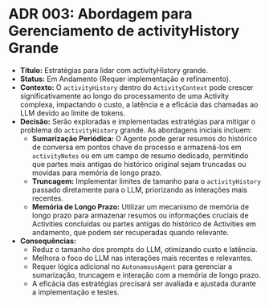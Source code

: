 # ADR 003: Abordagem para Gerenciamento de activityHistory Grande

- **Título:** Estratégias para lidar com activityHistory grande.
- **Status:** Em Andamento (Requer implementação e refinamento).
- **Contexto:** O `activityHistory` dentro do `ActivityContext` pode crescer significativamente ao longo do processamento de uma Activity complexa, impactando o custo, a latência e a eficácia das chamadas ao LLM devido ao limite de tokens.
- **Decisão:** Serão exploradas e implementadas estratégias para mitigar o problema do `activityHistory` grande. As abordagens iniciais incluem:
  - **Sumarização Periódica:** O Agente pode gerar resumos do histórico de conversa em pontos chave do processo e armazená-los em `activityNotes` ou em um campo de resumo dedicado, permitindo que partes mais antigas do histórico original sejam truncadas ou movidas para memória de longo prazo.
  - **Truncagem:** Implementar limites de tamanho para o `activityHistory` passado diretamente para o LLM, priorizando as interações mais recentes.
  - **Memória de Longo Prazo:** Utilizar um mecanismo de memória de longo prazo para armazenar resumos ou informações cruciais de Activities concluídas ou partes antigas do histórico de Activities em andamento, que podem ser recuperadas quando relevante.
- **Consequências:**
  - Reduz o tamanho dos prompts do LLM, otimizando custo e latência.
  - Melhora o foco do LLM nas interações mais recentes e relevantes.
  - Requer lógica adicional no `AutonomousAgent` para gerenciar a sumarização, truncagem e interação com a memória de longo prazo.
  - A eficácia das estratégias precisará ser avaliada e ajustada durante a implementação e testes.
